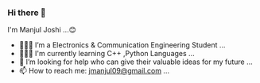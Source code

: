 ### Hi there 👋
   I'm Manjul Joshi ...😊

- 👨🏻‍🏫 I’m a Electronics & Communication Engineering Student ...
- 👨🏻‍💻 I'm currently learning C++ ,Python Languages ...
- 🤔 I’m looking for help who can give their valuable ideas for my future  ...
- 📫 How to reach me: jmanjul09@gmail.com ... 
